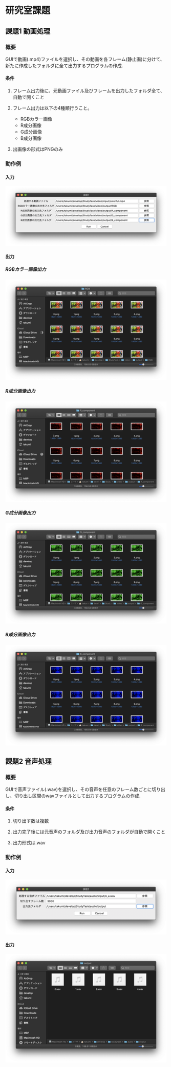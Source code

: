 # 研究室課題

## 課題1 動画処理

### 概要

GUIで動画(.mp4)ファイルを選択し、その動画を各フレーム(静止画)に分けて、新たに作成したフォルダに全て出力するプログラムの作成.

#### 条件

1. フレーム出力後に、元動画ファイル及びフレームを出力したフォルダ全て、自動で開くこと

2. フレーム出力は以下の4種類行うこと。
    - RGBカラー画像
    - R成分画像
    - G成分画像
    - B成分画像

3. 出画像の形式はPNGのみ

### 動作例

#### 入力

![動画ファイル入力](result/video_gui.png "入力GUI")

#### 出力

##### RGBカラー画像出力

![RGBカラー画像出力](result/video_result_rgb.png "RGBカラー画像出力")

##### R成分画像出力

![R成分画像出力](result/video_result_r.png "R成分画像出力")

##### G成分画像出力

![G成分画像出力](result/video_result_g.png "G成分画像出力")

##### B成分画像出力

![B成分画像出力](result/video_result_b.png "B成分画像出力")

## 課題2 音声処理

### 概要

GUIで音声ファイル(.wav)を選択し、その音声を任意のフレーム数ごとに切り出し、切り出し区間のwavファイルとして出力するプログラムの作成.

#### 条件

1. 切り出す数は複数

2. 出力完了後には元音声のフォルダ及び出力音声のフォルダが自動で開くこと

3. 出力形式は.wav

### 動作例

#### 入力

![音声ファイル入力](result/audio_gui.png "入力GUI")

#### 出力

![音声出力結果](result/audio_result_output.png "入力GUI")
